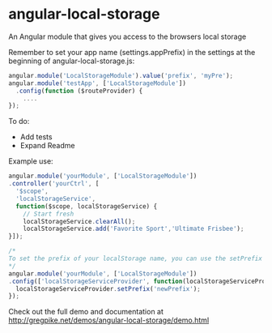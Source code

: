 angular-local-storage
=====================

An Angular module that gives you access to the browsers local storage

Remember to set your app name (settings.appPrefix) in the settings at the beginning of angular-local-storage.js:

```javascript
angular.module('LocalStorageModule').value('prefix', 'myPre');
angular.module('testApp', ['LocalStorageModule'])
  .config(function ($routeProvider) {
    ....
});
```

To do:
- Add tests
- Expand Readme

Example use: 

```javascript
angular.module('yourModule', ['LocalStorageModule'])
.controller('yourCtrl', [
  '$scope',
  'localStorageService',
  function($scope, localStorageService) {
    // Start fresh
    localStorageService.clearAll();
    localStorageService.add('Favorite Sport','Ultimate Frisbee');
}]);

/*
To set the prefix of your localStorage name, you can use the setPrefix method available on the localStorageServiceProvider
*/
angular.module('yourModule', ['LocalStorageModule'])
.config(['localStorageServiceProvider', function(localStorageServiceProvider){
  localStorageServiceProvider.setPrefix('newPrefix');
});
```
Check out the full demo and documentation at http://gregpike.net/demos/angular-local-storage/demo.html
